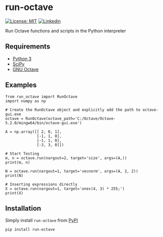 # run-octave

[![License: MIT](https://img.shields.io/badge/License-MIT-yellow.svg)](https://github.com/ferreirad08/run-octave/blob/main/LICENSE)
[![Linkedin](https://img.shields.io/badge/LinkedIn-%230077B5.svg?&logo=linkedin&logoColor=white)](https://www.linkedin.com/in/david-f-3a918ba5)

Run Octave functions and scripts in the Python interpreter

## Requirements
* [Python 3](https://www.python.org/)
* [SciPy](https://www.scipy.org/)
* [GNU Octave](https://www.gnu.org/software/octave/index)

## Examples
        
    from run_octave import RunOctave
    import numpy as np

    # Create the RunOctave object and explicitly add the path to octave-gui.exe
    octave = RunOctave(octave_path='C:/Octave/Octave-5.2.0/mingw64/bin/octave-gui.exe')

    A = np.array([[ 2, 0, 1],
                  [-1, 1, 0],
                  [-1, 1, 0],
                  [-3, 3, 0]])

    # Start Testing
    m, n = octave.run(nargout=2, target='size', args=(A,))
    print(m, n)

    N = octave.run(nargout=1, target='vecnorm', args=(A, 2, 2))
    print(N)

    # Inserting expressions directly
    X = octave.run(nargout=1, target='ones(4, 3) * 255;')
    print(X)

## Installation

Simply install `run-octave` from [PyPI](https://pypi.org/project/run-octave/)

    pip install run-octave
